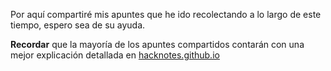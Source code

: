 Por aquí compartiré mis apuntes que he ido recolectando a lo largo de este tiempo, espero sea de su ayuda.

**Recordar** que la mayoría de los apuntes compartidos contarán con una mejor explicación detallada en [hacknotes.github.io](https://hacknotes.github.io/)
